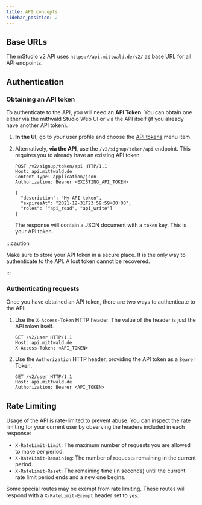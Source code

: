 ```yaml
---
title: API concepts
sidebar_position: 2
---
```


## Base URLs

The mStudio v2 API uses `https://api.mittwald.de/v2/` as base URL for all API endpoints.

## Authentication

### Obtaining an API token

To authenticate to the API, you will need an **API Token**. You can obtain one either via the mittwald Studio Web UI or via the API itself (if you already have another API token). 

1. **In the UI**, go to your user profile and choose the [API tokens](https://studio.mittwald.de/app/profile/api-tokens) menu item.
2. Alternatively, **via the API**, use the `/v2/signup/token/api` endpoint. This requires you to already have an existing API token:

    ```http
    POST /v2/signup/token/api HTTP/1.1
    Host: api.mittwald.de
    Content-Type: application/json
    Authorization: Bearer <EXISTING_API_TOKEN>
    
    {
      "description": "My API token",
      "expiresAt": "2021-12-31T23:59:59+00:00",
      "roles": ["api_read", "api_write"]
    }
    ```
   
    The response will contain a JSON document with a `token` key. This is your API token.

:::caution

Make sure to store your API token in a secure place. It is the only way to authenticate to the API. A lost token cannot be recovered.

:::

### Authenticating requests

Once you have obtained an API token, there are two ways to authenticate to the API:

1. Use the `X-Access-Token` HTTP header. The value of the header is just the API token itself.

    ```http {3}
    GET /v2/user HTTP/1.1
    Host: api.mittwald.de
    X-Access-Token: <API_TOKEN>
    ```
   
2. Use the `Authorization` HTTP header, providing the API token as a `Bearer` Token.

    ```http {3}
    GET /v2/user HTTP/1.1
    Host: api.mittwald.de
    Authorization: Bearer <API_TOKEN>
    ```

## Rate Limiting

Usage of the API is rate-limited to prevent abuse. You can inspect the rate limiting for your current user by observing the headers included in each response:

- `X-RateLimit-Limit`: The maximum number of requests you are allowed to make per period.
- `X-RateLimit-Remaining`: The number of requests remaining in the current period.
- `X-RateLimit-Reset`: The remaining time (in seconds) until the current rate limit period ends and a new one begins.

Some special routes may be exempt from rate limiting. These routes will respond with a `X-RateLimit-Exempt` header set to `yes`.